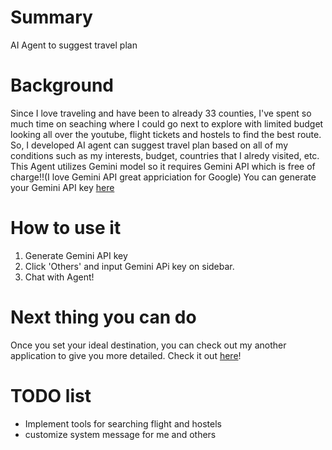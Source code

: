 # Summary
AI Agent to suggest travel plan

# Background
Since I love traveling and have been to already 33 counties, I've spent so much time on seaching where I could go next to explore with limited budget looking all over the youtube, flight tickets and hostels to find the best route.
So, I developed AI agent can suggest travel plan based on all of my conditions such as my interests, budget,  countries that I alredy visited, etc.
This Agent utilizes Gemini model so it requires Gemini API which is free of charge!!(I love Gemini API great appriciation for Google)
You can generate your Gemini API key [here](https://aistudio.google.com/app/apikey)


# How to use it
1. Generate Gemini API key
2. Click 'Others' and input Gemini APi key on sidebar.
3. Chat with Agent!

# Next thing you can do
Once you set your ideal destination, you can check out my another application to give you more detailed.
Check it out [here](https://lets-make-travel-itinerary-together.streamlit.app/)!

# TODO list
- Implement tools for searching flight and hostels
- customize system message for me and others

